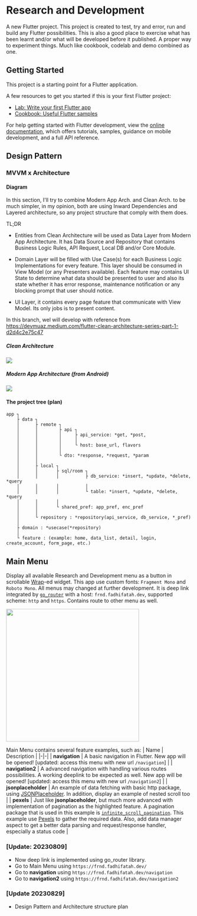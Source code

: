 # Research and Development

A new Flutter project. This project is created to test, try and error, run and build any Flutter possibilities. This is also a good place to exercise what has been learnt and/or what will be developed before it published. A proper way to experiment things. Much like cookbook, codelab and demo combined as one.

## Getting Started

This project is a starting point for a Flutter application.

A few resources to get you started if this is your first Flutter project:

- [Lab: Write your first Flutter app](https://docs.flutter.dev/get-started/codelab)
- [Cookbook: Useful Flutter samples](https://docs.flutter.dev/cookbook)

For help getting started with Flutter development, view the
[online documentation](https://docs.flutter.dev/), which offers tutorials,
samples, guidance on mobile development, and a full API reference.

## Design Pattern

### MVVM x Architecture

#### Diagram

In this section, I'll try to combine Modern App Arch. and Clean Arch. to be much simpler, in my opinion, both are using Inward Dependencies and Layered architecture, so any project structure that comply with them does.

TL;DR
- Entities from Clean Architecture will be used as Data Layer from Modern App Architecture. It has Data Source and Repository that contains Business Logic Rules, API Request, Local DB and/or Core Module.

- Domain Layer will be filled with Use Case(s) for each Business Logic Implementations for every feature. This layer should be consumed in View Model (or any Presenters available). Each feature may contains UI State to determine what data should be presented to user and also its state whether it has error response, maintenance notification or any blocking prompt that user should notice.

- UI Layer, it contains every page feature that communicate with View Model. Its only jobs is to present content. 

In this branch, wel will develop with reference from https://devmuaz.medium.com/flutter-clean-architecture-series-part-1-d2d4c2e75c47

##### Clean Architecture

<img src="https://blog.cleancoder.com/uncle-bob/images/2012-08-13-the-clean-architecture/CleanArchitecture.jpg"/>

##### Modern App Architecture (from Android)

<img src="https://developer.android.com/static/topic/libraries/architecture/images/mad-arch-overview.png"/>

#### The project tree (plan)

```
app ┐
    ├ data ┐
    │      ├ remote ┐
    │      │        ├ api ┐
    │      │        │     ├ api_service: *get, *post,
    │      │        │     │
    │      │        │     └ host: base_url, flavors
    │      │        │
    │      │        └ dto: *response, *request, *param
    │      │
    │      ├ local ┐
    │      │       ├ sql/room ┐ 
    │      │       │          ├ db_service: *insert, *update, *delete, *query
    │      │       │          │
    │      │       │          └ table: *insert, *update, *delete, *query
    │      │       │
    │      │       └ shared_pref: app_pref, enc_pref
    │      │
    │      └ repository : *repository(api_service, db_service, *_pref)
    │
    ├ domain : *usecase(*repository)
    │
    └ feature : (example: home, data_list, detail, login, create_account, form_page, etc.)
```

## Main Menu

Display all available Research and Development menu as a button in scrollable [Wrap](https://api.flutter.dev/flutter/widgets/Wrap-class.html)-ed widget. This app use custom fonts: `Fragment Mono` and `Roboto Mono`. All menus may changed at further development. It is deep link integrated by [`go_router`](https://pub.dev/packages/go_router) with a host: `frnd.fadhifatah.dev`, supported scheme: `http` and `https`. Contains route to other menu as well.

<img src="assets/github/showcase.gif" width="360"/>

Main Menu contains several feature examples, such as:
| Name | Description |
|-|-|
| **navigation** | A basic navigation in Flutter. New app will be opened! [updated: access this menu with new url `/navigation`] |
| **navigation2** | A advanced navigation with handling various routes possibilities. A working deeplink to be expected as well. New app will be opened! [updated: access this menu with new url `/navigation2`] |
| **jsonplaceholder** | An example of data fetching with basic http package, using [JSONPlaceholder](https://jsonplaceholder.typicode.com/). In addition, display an example of nested scroll too |
| **pexels** | Just like **jsonplaceholder**, but much more advanced with implementation of pagination as the highlighted feature. A pagination package that is used in this example is [`infinite_scroll_pagination`](https://pub.dev/packages/infinite_scroll_pagination). This example use [Pexels](https://www.pexels.com/api/) to gather the required data. Also, add data manager aspect to get a better data parsing and request/response handler, especially a status code |

### [Update: 20230809]
- Now deep link is implemented using go_router library.
- Go to Main Menu using `https://frnd.fadhifatah.dev/`
- Go to **navigation** using `https://frnd.fadhifatah.dev/navigation`
- Go to **navigation2** using `https://frnd.fadhifatah.dev/navigation2`

### [Update 20230829]
- Design Pattern and Architecture structure plan